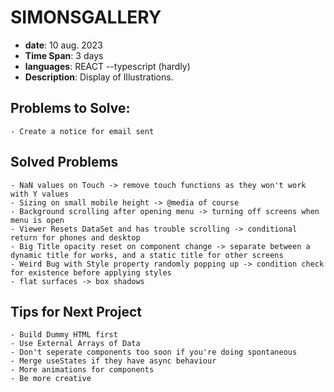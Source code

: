 # SIMONSGALLERY

- **date**: 10 aug. 2023
- **Time Span**: 3 days
- **languages**: REACT --typescript (hardly)
- **Description**: Display of Illustrations.

## Problems to Solve:
    - Create a notice for email sent

## Solved Problems

    - NaN values on Touch -> remove touch functions as they won't work with Y values
    - Sizing on small mobile height -> @media of course
    - Background scrolling after opening menu -> turning off screens when menu is open
    - Viewer Resets DataSet and has trouble scrolling -> conditional return for phones and desktop
    - Big Title opacity reset on component change -> separate between a dynamic title for works, and a static title for other screens
    - Weird Bug with Style property randomly popping up -> condition check for existence before applying styles
    - flat surfaces -> box shadows

## Tips for Next Project

    - Build Dummy HTML first
    - Use External Arrays of Data
    - Don't seperate components too soon if you're doing spontaneous
    - Merge useStates if they have async behaviour
    - More animations for components
    - Be more creative
